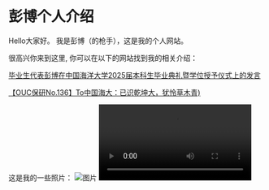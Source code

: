 # 彭博个人介绍

Hello大家好。   我是彭博（的枪手），这是我的个人网站。

很高兴你来到这里, 你可以在以下的网站找到我的相关介绍：

[毕业生代表彭博在中国海洋大学2025届本科生毕业典礼暨学位授予仪式上的发言](https://mp.weixin.qq.com/s/0lUvXKXco2wR-9RrJQ4_lA "标题")

[【OUC保研No.136】To中国海大：已识乾坤大，犹怜草木青)](https://mp.weixin.qq.com/s/WtWWUjOet2xGJqh9fS_Ijg "标题")

这是我的一些照片：
![图片](https://github.com/17527780913/17527780913.github.io/blob/main/IMG_3041.JPG)
![视频](https://github.com/17527780913/17527780913.github.io/blob/main/shipin.mp4)
